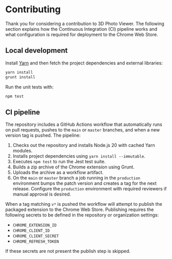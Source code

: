 # Contributing

Thank you for considering a contribution to 3D Photo Viewer. The following
section explains how the Continuous Integration (CI) pipeline works and what
configuration is required for deployment to the Chrome Web Store.

## Local development

Install [Yarn](https://yarnpkg.com/) and then fetch the project dependencies and
external libraries:

```bash
yarn install
grunt install
```

Run the unit tests with:

```bash
npm test
```

## CI pipeline

The repository includes a GitHub Actions workflow that automatically runs on
pull requests, pushes to the `main` or `master` branches, and when a new version
tag is pushed. The pipeline:

1. Checks out the repository and installs Node.js 20 with cached Yarn modules.
2. Installs project dependencies using `yarn install --immutable`.
3. Executes `npm test` to run the Jest test suite.
4. Builds a zip archive of the Chrome extension using Grunt.
5. Uploads the archive as a workflow artifact.
6. On the `main` or `master` branch a job running in the `production`
   environment bumps the patch version and creates a tag for the next release.
   Configure the `production` environment with required reviewers if manual
   approval is desired.

When a tag matching `v*` is pushed the workflow will attempt to publish the
packaged extension to the Chrome Web Store. Publishing requires the following
secrets to be defined in the repository or organization settings:

- `CHROME_EXTENSION_ID`
- `CHROME_CLIENT_ID`
- `CHROME_CLIENT_SECRET`
- `CHROME_REFRESH_TOKEN`

If these secrets are not present the publish step is skipped.

